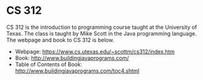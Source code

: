 # CS 312
CS 312 is the introduction to programming course taught at the University of Texas. The class is taught
by Mike Scott in the Java programming language. The webpage and book to CS 312 is below.
- Webpage: https://www.cs.utexas.edu/~scottm/cs312/index.htm
- Book: http://www.buildingjavaprograms.com/
- Table of Contents of Book: http://www.buildingjavaprograms.com/toc4.shtml
